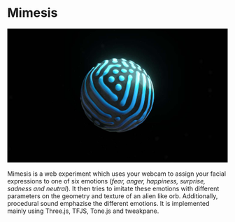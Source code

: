 # Mimesis

![Mimesis Screenshot](https://github.com/robert-leitl/mimesis/blob/main/cover.jpg?raw=true)

Mimesis is a web experiment which uses your webcam to assign your facial expressions to one of six emotions (<em>fear, anger, happiness, surprise, sadness and neutral</em>). It then tries to imitate these emotions with different parameters on the geometry and texture of an alien like orb. Additionally, procedural sound emphazise the different emotions. It is implemented mainly using Three.js, TFJS, Tone.js and tweakpane.